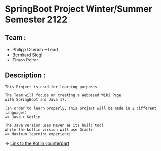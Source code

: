 # SpringBoot Project Winter/Summer Semester 2122

## Team :

* Philipp Cserich --Lead
* Bernhard Siegl
* Timon Reiter

## Description :

```{r}
This Project is used for learning purposes.

The Team will focuse on creating a Webbased Wiki Page
with SpringBoot and Java 17.

(In order to learn properly, this project will be made in 2 different languages)
=> Java + Kotlin

The Java version uses Maven as its build tool 
while the kotlin version will use Gradle 
=> Maximum learning experience
```
-> [Link to the Kotlin counterpart](https://bitbucket.org/cse19455/2122-4bhif-pos1-cserich-blocketwiki-kotlin/src/master/)
